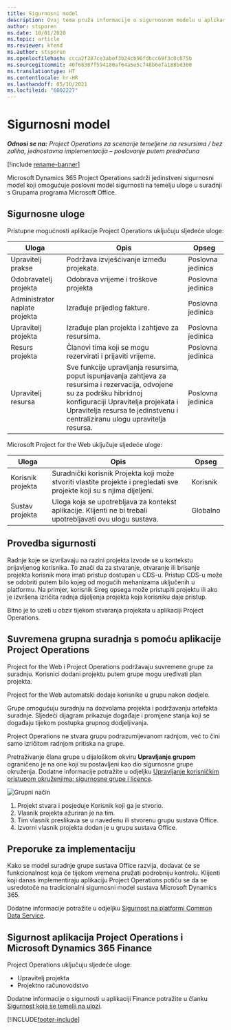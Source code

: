 ```yaml
---
title: Sigurnosni model
description: Ovaj tema pruža informacije o sigurnosnom modelu u aplikaciji Dynamics 365 Project Operations.
author: stsporen
ms.date: 10/01/2020
ms.topic: article
ms.reviewer: kfend
ms.author: stsporen
ms.openlocfilehash: ccca2f387ce3abef3b24cb96fdbcc69f3c0c075b
ms.sourcegitcommit: 40f68387f594180af64a5e5c748b6efa188bd300
ms.translationtype: HT
ms.contentlocale: hr-HR
ms.lasthandoff: 05/10/2021
ms.locfileid: "6002227"
---
```

# <a name="security-model"></a>Sigurnosni model

_**Odnosi se na:** Project Operations za scenarije temeljene na resursima / bez zaliha, jednostavna implementacija – poslovanje putem predračuna_

[!include [rename-banner](~/includes/cc-data-platform-banner.md)]

Microsoft Dynamics 365 Project Operations sadrži jedinstveni sigurnosni model koji omogućuje poslovni model sigurnosti na temelju uloge u suradnji s Grupama programa Microsoft Office. 


## <a name="security-roles"></a>Sigurnosne uloge
Pristupne mogućnosti aplikacije Project Operations uključuju sljedeće uloge:

| Uloga                          | Opis                                                                                                                                                                 | Opseg |
|-------------------------------|-----------------------------------------------------------------------------------------------------------------------------------------------------------------------------|------|
| Upravitelj prakse              | Podržava izvješćivanje između projekata.                                                                                                            | Poslovna jedinica              |
| Odobravatelj projekta              | Odobrava vrijeme i troškove projekta                                                                                                                              | Poslovna jedinica |
| Administrator naplate projekta | Izrađuje prijedlog fakture.                                                                                                                                                 | Poslovna jedinica |
| Upravitelj projekta               | Izrađuje plan projekta i zahtjeve za resursima.                                                                                                                              | Poslovna jedinica |
| Resurs projekta              | Članovi tima koji se mogu rezervirati i prijaviti vrijeme.                                                                                                          | Poslovna jedinica|
| Upravitelj resursa              | Sve funkcije upravljanja resursima, poput ispunjavanja zahtjeva za resursima i rezervacija, odvojene su za podršku hibridnoj konfiguraciji Upravitelja projekata i Upravitelja resursa te jedinstvenu i centraliziranu ulogu upravitelja resursa. | Poslovna jedinica |


Microsoft Project for the Web uključuje sljedeće uloge:

| Uloga           | Opis                                                                                                        | Opseg  |
|----------------|--------------------------------------------------------------------------------------------------------------------|--------|
| Korisnik projekta   | Suradnički korisnik Projekta koji može stvoriti vlastite projekte i pregledati sve projekte koji su s njima dijeljeni. | Korisnik   |
| Sustav projekta | Uloga koja se upotrebljava za kontekst aplikacije. Klijenti ne bi trebali upotrebljavati ovu ulogu sustava.                                    | Globalno |

## <a name="security-enforcement"></a>Provedba sigurnosti
Radnje koje se izvršavaju na razini projekta izvode se u kontekstu prijavljenog korisnika. To znači da za stvaranje, otvaranje ili brisanje projekta korisnik mora imati pristup dostupan u CDS-u. Pristup CDS-u može se odobriti putem bilo kojeg od mogućih mehanizama uključenih u platformu. Na primjer, korisnik šireg opsega može pristupiti projektu ili ako je izvršena izričita radnja dijeljenja projekta koja korisniku daje pristup.

Bitno je to uzeti u obzir tijekom stvaranja projekata u aplikaciji Project Operations.

## <a name="modern-group-collaboration-with-project-operations"></a>Suvremena grupna suradnja s pomoću aplikacije Project Operations
Project for the Web i Project Operations podržavaju suvremene grupe za suradnju. Korisnici dodani projektu putem grupe mogu uređivati plan projekta.

Project for the Web automatski dodaje korisnike u grupu nakon dodjele.

Grupe omogućuju suradnju na dozvolama projekta i podržavanju artefakta suradnje. Sljedeći dijagram prikazuje događaje i promjene stanja koji se događaju tijekom postupka grupnog dodjeljivanja.

Project Operations ne stvara grupu podrazumijevanom radnjom, već to čini samo izričitom radnjom pritiska na grupe.

Pretraživanje člana grupe u dijaloškom okviru **Upravljanje grupom** ograničeno je na one koji su postavljeni kao dio sigurnosne grupe okruženja. Dodatne informacije potražite u odjeljku [Upravljanje korisničkim pristupom okruženjima: sigurnosne grupe i licence](/power-platform/admin/control-user-access).

![Grupni način](./media/groupsmode.png)

1. Projekt stvara i posjeduje Korisnik koji ga je stvorio.
2. Vlasnik projekta ažuriran je na tim.
3. Tim vlasnik preslikava se u navedenu ili stvorenu grupu sustava Office.
4. Izvorni vlasnik projekta dodan je u grupu sustava Office.

## <a name="deployment-recommendation"></a>Preporuke za implementaciju
Kako se model suradnje grupe sustava Office razvija, dodavat će se funkcionalnost koja će tijekom vremena pružati podrobniju kontrolu. Klijenti koji danas implementiraju aplikaciju Project Operations potiču se da se usredotoče na tradicionalni sigurnosni model sustava Microsoft Dynamics 365.

Dodatne informacije potražite u odjeljku [Sigurnost na platformi Common Data Service](/power-platform/admin/wp-security).

## <a name="project-operations-and-microsoft-dynamics-365-finance-security"></a>Sigurnost aplikacija Project Operations i Microsoft Dynamics 365 Finance
Project Operations uključuju sljedeće uloge:

- Upravitelj projekta
- Projektno računovodstvo

Dodatne informacije o sigurnosti u aplikaciji Finance potražite u članku [Sigurnost koja se temelji na ulozi](/dynamics365/fin-ops-core/dev-itpro/sysadmin/role-based-security).




[!INCLUDE[footer-include](../includes/footer-banner.md)]
